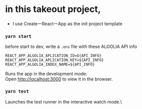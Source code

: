 # in this takeout project,
- I use CreateーReactーApp as the init project template

### `yarn start`

before start to dev, write a `.env` file with these ALGOLIA API info

```
REACT_APP_ALGOLIA_APLICATION_ID=${API_INFO}
REACT_APP_ALGOLIA_APLICATION_KEY=${API_INFO}
REACT_APP_ALGOLIA_INDEX_NAME=${API_INFO}
```

Runs the app in the development mode.\
Open [http://localhost:3000](http://localhost:3000) to view it in the browser.

### `yarn test`

Launches the test runner in the interactive watch mode.\

